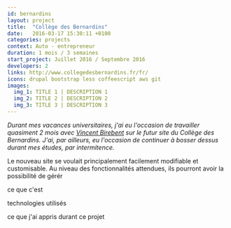 ```yaml
---
id: bernardins
layout: project
title:  "Collège des Bernardins"
date:   2016-03-17 15:30:11 +0100
categories: projects
context: Auto - entrepreneur
duration: 1 mois / 3 semaines
start_project: Juillet 2016 / Septembre 2016
developers: 2
links: http://www.collegedesbernardins.fr/fr/
icons: drupal bootstrap less coffeescript aws git
images:
  img_1: TITLE 1 | DESCRIPTION 1
  img_2: TITLE 2 | DESCRIPTION 2
  img_3: TITLE 3 | DESCRIPTION 3
---
```

*Durant mes vacances universitaires, j'ai eu l'occasion de travailler
quasiment 2 mois avec [Vincent Birebent][birebent] sur le futur site du Collège
des Bernardins. J'ai, par ailleurs, eu l'occasion de continuer à bosser dessus
durant mes études, par intermitence.*

Le nouveau site se voulait principalement facilement modifiable et
customisable. Au niveau des fonctionnalités attendues, ils pourront avoir la
possibilité de gérér

ce que c'est

technologies utilisés

ce que j'ai appris durant ce projet


[birebent]: https://fr.linkedin.com/in/vincent-birebent-91b986
